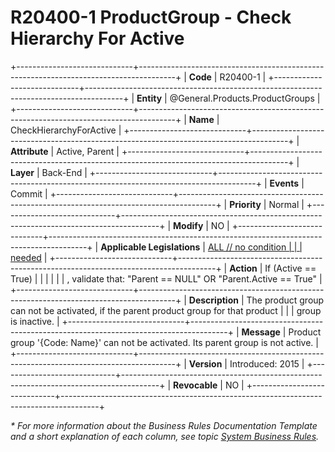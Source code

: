 ﻿---
erp.type: business-rule
erp.entity: General.Products.ProductGroups
---

# R20400-1 ProductGroup - Check Hierarchy For Active
+-----------------------------+---------------------------------------------------------------------------------------+
| **Code**                    | R20400-1                                                                              |
+-----------------------------+---------------------------------------------------------------------------------------+
| **Entity**                  | @General.Products.ProductGroups                                                                          |
+-----------------------------+---------------------------------------------------------------------------------------+
| **Name**                    | CheckHierarchyForActive                                                               |
+-----------------------------+---------------------------------------------------------------------------------------+
| **Attribute**               | Active, Parent                                                                        |
+-----------------------------+---------------------------------------------------------------------------------------+
| **Layer**                   | Back-End                                                                              |
+-----------------------------+---------------------------------------------------------------------------------------+
| **Events**                  | Commit                                                                                |
+-----------------------------+---------------------------------------------------------------------------------------+
| **Priority**                | Normal                                                                                |
+-----------------------------+---------------------------------------------------------------------------------------+
| **Modify**                  | NO                                                                                    |
+-----------------------------+---------------------------------------------------------------------------------------+
| **Applicable Legislations** | [ALL // no condition                                                                  |
|                             | needed](https://confluence.erp.net/display/techdoc/Country+Specific+Functionality)    |
+-----------------------------+---------------------------------------------------------------------------------------+
| **Action**                  | If (Active == True)                                                                   |
|                             |                                                                                       |
|                             | , validate that: \"Parent == NULL\" OR \"Parent.Active == True\"                      |
+-----------------------------+---------------------------------------------------------------------------------------+
| **Description**             | The product group can not be activated, if the parent product group for that product  |
|                             | group is inactive.                                                                    |
+-----------------------------+---------------------------------------------------------------------------------------+
| **Message**                 | Product group \'{Code: Name}\' can not be activated. Its parent group is not active.  |
+-----------------------------+---------------------------------------------------------------------------------------+
| **Version**                 | Introduced: 2015                                                                      |
+-----------------------------+---------------------------------------------------------------------------------------+
| **Revocable**               | NO                                                                                    |
+-----------------------------+---------------------------------------------------------------------------------------+

*\* For more information about the Business Rules Documentation Template and a short explanation of each column, see
topic [System Business Rules](../templates/template-description-system-business-rules.md).*

  

  
